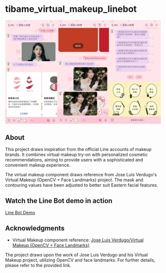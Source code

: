 # tibame_virtual_makeup_linebot
<img src="diagram.jpg" alt="Screenshot of Line Bot in Action" width="700"/>


## About
This project draws inspiration from the official Line accounts of makeup brands. It combines virtual makeup try-on with personalized cosmetic recommendations, aiming to provide users with a sophisticated and convenient makeup experience.

The virtual makeup component draws reference from Jose Luis Verdugo's Virtual Makeup (OpenCV + Face Landmarks) project. The mask and contouring values have been adjusted to better suit Eastern facial features.

## Watch the Line Bot demo in action
[Line Bot Demo](https://drive.google.com/file/d/14A3ieo-yQx_Q3-hXcvy49Ayww9aawEfz/view?usp=drive_link)

## Acknowledgments
- Virtual Makeup component reference: [Jose Luis Verdugo/Virtual Makeup (OpenCV + Face Landmarks)](https://deepnote.com/@jose-luis-verdugo/Virtual-Makeup-OpenCV-Face-Landmarks-1eeab981-1e5b-45f6-993f-5e087646e7c1)

The project draws upon the work of Jose Luis Verdugo and his Virtual Makeup project, utilizing OpenCV and face landmarks. For further details, please refer to the provided link.

